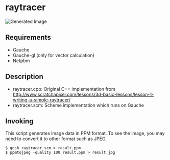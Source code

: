 raytracer
=========

![Generated Image](https://github.com/torus/raytracer/raw/master/untitled.jpg)

Requirements
------------

- Gauche
- Gauche-gl (only for vector calculation)
- Netpbm

Description
-----------

- raytracer.cpp: Original C++ implementation from
  http://www.scratchapixel.com/lessons/3d-basic-lessons/lesson-1-writing-a-simple-raytracer/
- raytracer.scm: Scheme implementation which runs on Gauche

Invoking
--------

This script generates image data in PPM format. To see the image, you may need to convert it to other format such as JPEG.

    $ gosh raytracer.scm > result.ppm
    $ ppmtojpeg -quality 100 result.ppm > result.jpg
